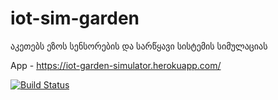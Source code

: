 # iot-sim-garden
აკეთებს ეზოს სენსორების და სარწყავი სისტემის სიმულაციას

App - https://iot-garden-simulator.herokuapp.com/

[![Build Status](https://travis-ci.org/freeuni-sdp/iot-sim-garden.svg?branch=master)](https://travis-ci.org/freeuni-sdp/iot-sim-garden)